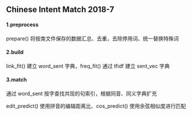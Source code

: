 ## Chinese Intent Match 2018-7

#### 1.preprocess

prepare() 将按类文件保存的数据汇总、去重，去除停用词、统一替换特殊词

#### 2.build

link_fit() 建立 word_sent 字典，freq_fit() 通过 tfidf 建立 sent_vec 字典

#### 3.match

通过 word_sent 按字查找共现的句索引，根据同音、同义字典扩充

edit_predict() 使用拼音的编辑距离比、cos_predict() 使用余弦相似度进行匹配
